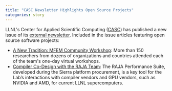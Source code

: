 ```yaml
---
title: "CASC Newsletter Highlights Open Source Projects"
categories: story
---
```


LLNL's Center for Applied Scientific Computing ([CASC](https://casc.llnl.gov)) has published a new issue of its [external newsletter](https://computing.llnl.gov/casc/newsletter/vol-12). Included in the issue articles featuring open source software projects:

- [A New Tradition: MFEM Community Workshop](https://computing.llnl.gov/casc/newsletter/vol-12#Collab): More than 150 researchers from dozens of organizations and countries attended each of the team's one-day virtual workshops.
- [Compiler Co-Design with the RAJA Team](https://computing.llnl.gov/casc/newsletter/vol-12#Impact): The RAJA Performance Suite, developed during the Sierra platform procurement, is a key tool for the Lab’s interactions with compiler vendors and GPU vendors, such as NVIDIA and AMD, for current LLNL supercomputers.
